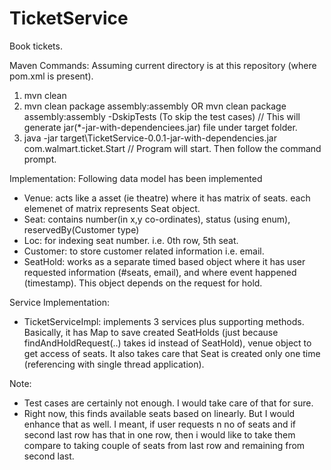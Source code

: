 # TicketService
Book tickets.

Maven Commands:
Assuming current directory is at this repository (where pom.xml is present).
1. mvn clean
2. mvn clean package assembly:assembly OR mvn clean package assembly:assembly -DskipTests (To skip the test cases) // This will generate jar(*-jar-with-dependenciees.jar) file under target folder.
3. java -jar target\TicketService-0.0.1-jar-with-dependencies.jar com.walmart.ticket.Start // Program will start. Then follow the command prompt.


Implementation:
Following data model has been implemented
* Venue: acts like a asset (ie theatre) where it has matrix of seats. each elemenet of matrix represents Seat object. 
* Seat: contains number(in x,y co-ordinates), status (using enum), reservedBy(Customer type)
* Loc: for indexing seat number. i.e. 0th row, 5th seat. 
* Customer: to store customer related information i.e. email.
* SeatHold: works as a separate timed based object where it has user requested information (#seats, email), and where event happened (timestamp). This object depends on the request for hold.

Service Implementation:
* TicketServiceImpl: implements 3 services plus supporting methods. Basically, it has Map to save created SeatHolds (just because findAndHoldRequest(..) takes id instead of SeatHold), venue object to get access of seats. It also takes care that Seat is created only one time (referencing with single thread application).

Note: 
* Test cases are certainly not enough. I would take care of that for sure.
* Right now, this finds available seats based on linearly. But I would enhance that as well. I meant, if user requests n no of seats and if second last row has that in one row, then i would like to take them compare to taking couple of seats from last row and remaining from second last.
